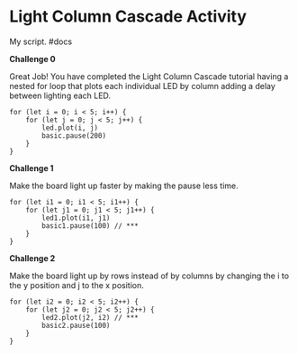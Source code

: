 # Light Column Cascade Activity

My script. #docs

**Challenge 0**

Great Job! You have completed the Light Column Cascade tutorial having a nested for loop that plots each individual LED by column adding a delay between lighting each LED.

```
for (let i = 0; i < 5; i++) {
    for (let j = 0; j < 5; j++) {
        led.plot(i, j)
        basic.pause(200)
    }
}
```

**Challenge 1**

Make the board light up faster by making the pause less time.

```
for (let i1 = 0; i1 < 5; i1++) {
    for (let j1 = 0; j1 < 5; j1++) {
        led1.plot(i1, j1)
        basic1.pause(100) // ***
    }
}
```

**Challenge 2**

Make the board light up by rows instead of by columns by changing the i to the y position and j to the x position.

```
for (let i2 = 0; i2 < 5; i2++) {
    for (let j2 = 0; j2 < 5; j2++) {
        led2.plot(j2, i2) // ***
        basic2.pause(100)
    }
}
```

